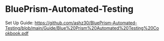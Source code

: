 # BluePrism-Automated-Testing

Set Up Guide:
https://github.com/ashz30/BluePrism-Automated-Testing/blob/main/Guide/Blue%20Prism%20Automated%20Testing%20Cookbook.pdf
